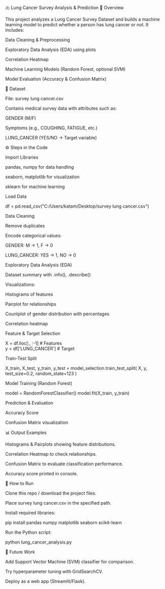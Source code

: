 🫁 Lung Cancer Survey Analysis & Prediction
📌 Overview

This project analyzes a Lung Cancer Survey Dataset and builds a machine learning model to predict whether a person has lung cancer or not.
It includes:

Data Cleaning & Preprocessing

Exploratory Data Analysis (EDA) using plots

Correlation Heatmap

Machine Learning Models (Random Forest, optional SVM)

Model Evaluation (Accuracy & Confusion Matrix)

📂 Dataset

File: survey lung cancer.csv

Contains medical survey data with attributes such as:

GENDER (M/F)

Symptoms (e.g., COUGHING, FATIGUE, etc.)

LUNG_CANCER (YES/NO → Target variable)

⚙️ Steps in the Code

Import Libraries

pandas, numpy for data handling

seaborn, matplotlib for visualization

sklearn for machine learning

Load Data

df = pd.read_csv("C:/Users/katam/Desktop/survey lung cancer.csv")


Data Cleaning

Remove duplicates

Encode categorical values:

GENDER: M → 1, F → 0

LUNG_CANCER: YES → 1, NO → 0

Exploratory Data Analysis (EDA)

Dataset summary with .info(), .describe()

Visualizations:

Histograms of features

Pairplot for relationships

Countplot of gender distribution with percentages

Correlation heatmap

Feature & Target Selection

X = df.iloc[:, :-1]      # Features  
y = df['LUNG_CANCER']    # Target  


Train-Test Split

X_train, X_test, y_train, y_test = model_selection.train_test_split(
    X, y, test_size=0.2, random_state=123
)


Model Training (Random Forest)

model = RandomForestClassifier()
model.fit(X_train, y_train)


Prediction & Evaluation

Accuracy Score

Confusion Matrix visualization

📊 Output Examples

Histograms & Pairplots showing feature distributions.

Correlation Heatmap to check relationships.

Confusion Matrix to evaluate classification performance.

Accuracy score printed in console.

🚀 How to Run

Clone this repo / download the project files.

Place survey lung cancer.csv in the specified path.

Install required libraries:

pip install pandas numpy matplotlib seaborn scikit-learn


Run the Python script:

python lung_cancer_analysis.py

🔮 Future Work

Add Support Vector Machine (SVM) classifier for comparison.

Try hyperparameter tuning with GridSearchCV.

Deploy as a web app (Streamlit/Flask).
